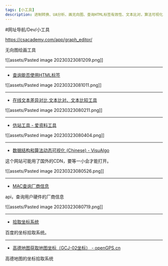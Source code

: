 ```yaml
---
tags: [小工具]
description: 进制转换、UA分析、画无向图、查询HTML标签有效性、文本比对，算法可视化
---
```


#网址导航/Dev/小工具 

https://csacademy.com/app/graph_editor/

无向图绘画工具

![[assets/Pasted image 20230323081209.png]]

---

- [查询能否使用HTML标签](https://caniuse.com/)

![[assets/Pasted image 20230323081011.png]]

---

- [在线文本差异对比,文本比对、文本比较工具](https://www.jq22.com/textDifference)

![[assets/Pasted image 20230323080211.png]]

---

- [仿站工具 - 爱资料工具](https://www.toolnb.com/tools/fangzhan.html)

![[assets/Pasted image 20230323080404.png]]

---

- [数据结构和算法动态可视化 (Chinese) - VisuAlgo](https://visualgo.net/zh)

这个网站可能用了国外的CDN，要等一小会才能打开。

![[assets/Pasted image 20230323080526.png]]

---

- [MAC查询厂商信息](http://7n4.cn/docs/api/)

api，查询用户硬件的厂商信息

![[assets/Pasted image 20230323080719.png]]

---

- [拾取坐标系统](https://api.map.baidu.com/lbsapi/getpoint/index.html)

百度的坐标拾取系统。

---

- [高德地图获取地图坐标（GCJ-02坐标） - openGPS.cn](https://www.opengps.cn/Map/Tools/PickUpGPS_AMap.aspx)

高德地图的坐标拾取系统
